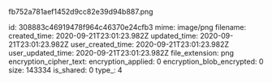 fb752a781aef1452d9cc82e39d94b887.png

id: 308883c46919478f964c46370e24cfb3
mime: image/png
filename: 
created_time: 2020-09-21T23:01:23.982Z
updated_time: 2020-09-21T23:01:23.982Z
user_created_time: 2020-09-21T23:01:23.982Z
user_updated_time: 2020-09-21T23:01:23.982Z
file_extension: png
encryption_cipher_text: 
encryption_applied: 0
encryption_blob_encrypted: 0
size: 143334
is_shared: 0
type_: 4